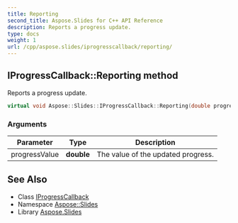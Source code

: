 ```yaml
---
title: Reporting
second_title: Aspose.Slides for C++ API Reference
description: Reports a progress update.
type: docs
weight: 1
url: /cpp/aspose.slides/iprogresscallback/reporting/
---
```

## IProgressCallback::Reporting method


Reports a progress update.

```cpp
virtual void Aspose::Slides::IProgressCallback::Reporting(double progressValue)=0
```


### Arguments

| Parameter | Type | Description |
| --- | --- | --- |
| progressValue | **double** | The value of the updated progress. |

## See Also

* Class [IProgressCallback](../)
* Namespace [Aspose::Slides](../../)
* Library [Aspose.Slides](../../../)
